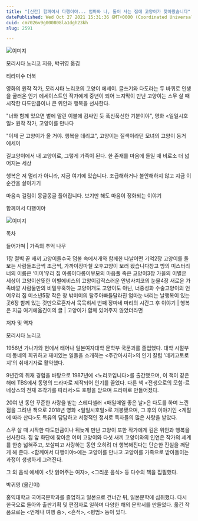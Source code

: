 ```yaml
---
title: "[신간] 함께여서 다행이야... 엄마와 나, 둘이 사는 집에 고양이가 찾아왔습니다"
datePublished: Wed Oct 27 2021 15:31:36 GMT+0000 (Coordinated Universal Time)
cuid: cm7026v9g000808la1dgh23kh
slug: 2591

---
```



![이미지](https://cdn.hashnode.com/res/hashnode/image/upload/v1739252762781/5c56628d-c021-490d-98f4-cf7e89957f73.jpeg)

모리시타 노리코 지음, 박귀영 옮김

티라미수 더북

영화의 원작 작가, 모리시타 노리코의 고양이 에세이. 글쓰기와 다도라는 두 바퀴로 인생을 굴러온 인기 에세이스트인 작가에게 중년이 되어 느지막이 만난 고양이는 스무 살 때 시작한 다도만큼이나 큰 위안과 행복을 선사한다.

"너와 함께 있으면 볕에 말린 이불에 감싸인 듯 푹신푹신한 기분이야", 영화 <일일시호일> 원작 작가, 고양이를 만나다

"이제 곧 고양이가 올 거야. 행복을 데리고", 고양이는 질색이라던 모녀의 고양이 동거 에세이

길고양이에서 내 고양이로, 그렇게 가족이 된다. 한 존재를 마음에 들일 때 비로소 더 넓어지는 세상

행복은 저 멀리가 아니라, 지금 여기에 있습니다. 조급해하거나 불안해하지 않고 지금 이 순간을 살아가기

마음속 걸림이 몽글몽글 풀어집니다. 보기만 해도 마음이 정화되는 이야기

함께여서 다행이야

![이미지](https://cdn.hashnode.com/res/hashnode/image/upload/v1739252764728/2db114d1-9993-4493-9660-ddb5a7e5a726.png)

목차

들어가며 | 가족의 추억 나무

1장 절벽 끝 새끼 고양이들수국 덤불 속에서개와 함께한 나날어떤 기억2장 고양이를 돌보는 사람들조금씩 조금씩, 가까이장마철 오후고양이 보러 왔습니다창고 방의 미스터리너의 이름은 ‘미미’우리 집 아롱이다롱이부모의 마음풀 죽은 고양이3장 가을의 이별온 세상이 고양이산뜻한 이별에비스의 고양이갑작스러운 안녕사치코의 눈물4장 새로운 가족바깥 사람둘만의 비밀유혹하는 고양이개도 고양이도 아닌, 너중성화 수술고양이의 언어우리 집 미소년5장 작은 창 밖미미의 탈주아빠들달라진 엄마눈 내리는 날행복이 있는 곳6장 함께 있는 것만으로혼자서 묵묵히세 번째 장마네 마리의 시간그 후 이야기 | 행복은 지금 여기에옮긴이의 글 | 고양이가 함께 있어주지 않았더라면

저자 및 역자

모리시타 노리코

1956년 가나가와 현에서 태어나 일본여자대학 문학부 국문과를 졸업했다. 대학 시절부터 동네의 희귀하고 재미있는 일들을 소개하는 <주간아사히>의 인기 칼럼 '데키고토로지'의 취재기자로 활약했다.

9년간의 취재 경험을 바탕으로 1987년에 <노리코입니다>를 출간했으며, 이 책이 같은 해에 TBS에서 동명의 드라마로 제작되어 인기를 끌었다. 다른 책 <전생으로의 모험-르네상스의 천재 조각가를 따라서>도 호평을 받으며 드라마로 만들어졌다.

20여 년 동안 꾸준한 사랑을 받는 스테디셀러 <매일매일 좋은 날>은 다도를 하며 느낀 점을 그려낸 책으로 2018년 영화 <일일시호일>로 개봉됐으며, 그 후의 이야기인 <계절에 따라 산다>도 특유의 담담하고 서정적인 정서로 독자들의 많은 사랑을 받았다.

스무 살 때 시작한 다도만큼이나 뒤늦게 만난 고양이 또한 작가에게 깊은 위안과 행복을 선사한다. 집 앞 화단에 찾아온 어미 고양이와 다섯 새끼 고양이와의 인연은 작가의 세계를 한층 넓혀주고, 보살피고 사랑하는 동안 오히려 더 행복해진다는 단순한 진실을 깨닫게 해 준다. <함께여서 다행이야>에는 고양이를 만나고 고양이를 가족으로 받아들이는 과정이 생생하게 그려진다.

그 외 음식 에세이 <맛 읽어주는 여자>, <그리운 음식> 등 다수의 책을 집필했다.

박귀영 (옮긴이)

홍익대학교 국어국문학과를 졸업하고 일본으로 건너간 뒤, 일본문학에 심취했다. 다시 한국으로 돌아와 출판기획 및 편집자로 일하며 다양한 해외 문학서를 만들었다. 옮긴 작품으로는 <언제나 여행 중>, <흔적>, <평범> 등이 있다.